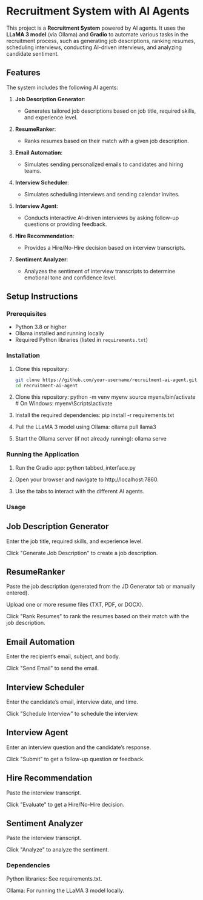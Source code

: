 # Recruitment System with AI Agents

This project is a **Recruitment System** powered by AI agents. It uses the **LLaMA 3 model** (via Ollama) and **Gradio** to automate various tasks in the recruitment process, such as generating job descriptions, ranking resumes, scheduling interviews, conducting AI-driven interviews, and analyzing candidate sentiment.

## Features

The system includes the following AI agents:

1. **Job Description Generator**:
   - Generates tailored job descriptions based on job title, required skills, and experience level.

2. **ResumeRanker**:
   - Ranks resumes based on their match with a given job description.

3. **Email Automation**:
   - Simulates sending personalized emails to candidates and hiring teams.

4. **Interview Scheduler**:
   - Simulates scheduling interviews and sending calendar invites.

5. **Interview Agent**:
   - Conducts interactive AI-driven interviews by asking follow-up questions or providing feedback.

6. **Hire Recommendation**:
   - Provides a Hire/No-Hire decision based on interview transcripts.

7. **Sentiment Analyzer**:
   - Analyzes the sentiment of interview transcripts to determine emotional tone and confidence level.

## Setup Instructions

### Prerequisites

- Python 3.8 or higher
- Ollama installed and running locally
- Required Python libraries (listed in `requirements.txt`)

### Installation

1. Clone this repository:
   ```bash
   git clone https://github.com/your-username/recruitment-ai-agent.git
   cd recruitment-ai-agent

2. Clone this repository:
    python -m venv myenv
    source myenv/bin/activate  # On Windows: myenv\Scripts\activate

3. Install the required dependencies:
    pip install -r requirements.txt

4. Pull the LLaMA 3 model using Ollama:
    ollama pull llama3

5. Start the Ollama server (if not already running):
    ollama serve

### Running the Application

1. Run the Gradio app:
    python tabbed_interface.py

2. Open your browser and navigate to http://localhost:7860.

3. Use the tabs to interact with the different AI agents.

### Usage

## Job Description Generator
Enter the job title, required skills, and experience level.

Click "Generate Job Description" to create a job description.

## ResumeRanker
Paste the job description (generated from the JD Generator tab or manually entered).

Upload one or more resume files (TXT, PDF, or DOCX).

Click "Rank Resumes" to rank the resumes based on their match with the job description.

## Email Automation
Enter the recipient’s email, subject, and body.

Click "Send Email" to send the email.

## Interview Scheduler
Enter the candidate’s email, interview date, and time.

Click "Schedule Interview" to schedule the interview.

## Interview Agent
Enter an interview question and the candidate’s response.

Click "Submit" to get a follow-up question or feedback.

## Hire Recommendation
Paste the interview transcript.

Click "Evaluate" to get a Hire/No-Hire decision.

## Sentiment Analyzer
Paste the interview transcript.

Click "Analyze" to analyze the sentiment.

### Dependencies
Python libraries: See requirements.txt.

Ollama: For running the LLaMA 3 model locally.

